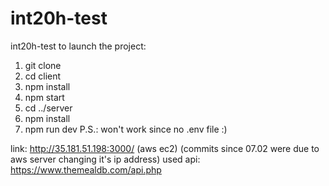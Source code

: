 # int20h-test
int20h-test
to launch the project:
1. git clone
2. cd client
3. npm install
4. npm start
5. cd ../server
6. npm install
7. npm run dev
P.S.: won't work since no .env file :)

link: http://35.181.51.198:3000/ (aws ec2) (сommits since 07.02 were due to aws server changing it's ip address)
used api: https://www.themealdb.com/api.php
